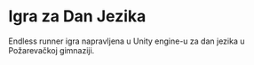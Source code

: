 # Igra za Dan Jezika

Endless runner igra napravljena u Unity engine-u za dan jezika u Požarevačkoj gimnaziji.
